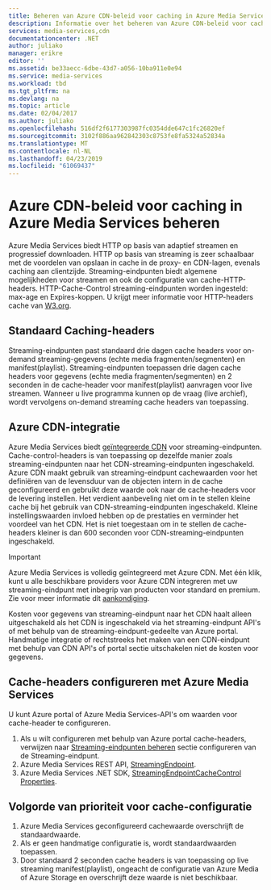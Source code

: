 ```yaml
---
title: Beheren van Azure CDN-beleid voor caching in Azure Media Services | Microsoft Docs
description: Informatie over het beheren van Azure CDN-beleid voor caching in Azure Media Services.
services: media-services,cdn
documentationcenter: .NET
author: juliako
manager: erikre
editor: ''
ms.assetid: be33aecc-6dbe-43d7-a056-10ba911e0e94
ms.service: media-services
ms.workload: tbd
ms.tgt_pltfrm: na
ms.devlang: na
ms.topic: article
ms.date: 02/04/2017
ms.author: juliako
ms.openlocfilehash: 516df2f6177303987fc0354dde647c1fc26820ef
ms.sourcegitcommit: 3102f886aa962842303c8753fe8fa5324a52834a
ms.translationtype: MT
ms.contentlocale: nl-NL
ms.lasthandoff: 04/23/2019
ms.locfileid: "61069437"
---
```

# <a name="manage-azure-cdn-caching-policy-in-azure-media-services"></a>Azure CDN-beleid voor caching in Azure Media Services beheren
Azure Media Services biedt HTTP op basis van adaptief streamen en progressief downloaden. HTTP op basis van streaming is zeer schaalbaar met de voordelen van opslaan in cache in de proxy- en CDN-lagen, evenals caching aan clientzijde. Streaming-eindpunten biedt algemene mogelijkheden voor streamen en ook de configuratie van cache-HTTP-headers. HTTP-Cache-Control streaming-eindpunten worden ingesteld: max-age en Expires-koppen. U krijgt meer informatie voor HTTP-headers cache van [W3.org](https://www.w3.org/Protocols/rfc2616/rfc2616-sec13.html).

## <a name="default-caching-headers"></a>Standaard Caching-headers
Streaming-eindpunten past standaard drie dagen cache headers voor on-demand streaming-gegevens (echte media fragmenten/segmenten) en manifest(playlist). Streaming-eindpunten toepassen drie dagen cache headers voor gegevens (echte media fragmenten/segmenten) en 2 seconden in de cache-header voor manifest(playlist) aanvragen voor live streamen. Wanneer u live programma kunnen op de vraag (live archief), wordt vervolgens on-demand streaming cache headers van toepassing.

## <a name="azure-cdn-integration"></a>Azure CDN-integratie
Azure Media Services biedt [geïntegreerde CDN](https://azure.microsoft.com/updates/azure-media-services-now-fully-integrated-with-azure-cdn/) voor streaming-eindpunten. Cache-control-headers is van toepassing op dezelfde manier zoals streaming-eindpunten naar het CDN-streaming-eindpunten ingeschakeld. Azure CDN maakt gebruik van streaming-eindpunt cachewaarden voor het definiëren van de levensduur van de objecten intern in de cache geconfigureerd en gebruikt deze waarde ook naar de cache-headers voor de levering instellen. Het verdient aanbeveling niet om in te stellen kleine cache bij het gebruik van CDN-streaming-eindpunten ingeschakeld. Kleine instellingswaarden invloed hebben op de prestaties en verminder het voordeel van het CDN. Het is niet toegestaan om in te stellen de cache-headers kleiner is dan 600 seconden voor CDN-streaming-eindpunten ingeschakeld.

> [!IMPORTANT]
>Azure Media Services is volledig geïntegreerd met Azure CDN. Met één klik, kunt u alle beschikbare providers voor Azure CDN integreren met uw streaming-eindpunt met inbegrip van producten voor standard en premium. Zie voor meer informatie dit [aankondiging](https://azure.microsoft.com/blog/standardstreamingendpoint/).
> 
> Kosten voor gegevens van streaming-eindpunt naar het CDN haalt alleen uitgeschakeld als het CDN is ingeschakeld via het streaming-eindpunt API's of met behulp van de streaming-eindpunt-gedeelte van Azure portal. Handmatige integratie of rechtstreeks het maken van een CDN-eindpunt met behulp van CDN API's of portal sectie uitschakelen niet de kosten voor gegevens.

## <a name="configuring-cache-headers-with-azure-media-services"></a>Cache-headers configureren met Azure Media Services
U kunt Azure portal of Azure Media Services-API's om waarden voor cache-header te configureren.

1. Als u wilt configureren met behulp van Azure portal cache-headers, verwijzen naar [Streaming-eindpunten beheren](../media-services/previous/media-services-portal-manage-streaming-endpoints.md) sectie configureren van de Streaming-eindpunt.
2. Azure Media Services REST API, [StreamingEndpoint](/rest/api/media/operations/streamingendpoint#StreamingEndpointCacheControl).
3. Azure Media Services .NET SDK, [StreamingEndpointCacheControl Properties](https://go.microsoft.com/fwlink/?LinkId=615302).

## <a name="cache-configuration-precedence-order"></a>Volgorde van prioriteit voor cache-configuratie
1. Azure Media Services geconfigureerd cachewaarde overschrijft de standaardwaarde.
2. Als er geen handmatige configuratie is, wordt standaardwaarden toepassen.
3. Door standaard 2 seconden cache headers is van toepassing op live streaming manifest(playlist), ongeacht de configuratie van Azure Media of Azure Storage en overschrijft deze waarde is niet beschikbaar.

